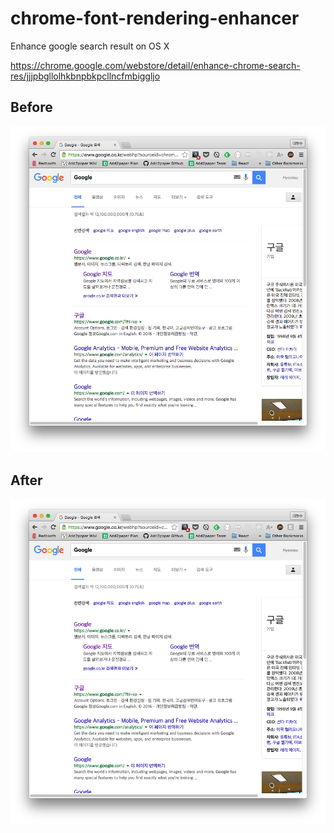 # chrome-font-rendering-enhancer
Enhance google search result on OS X 

https://chrome.google.com/webstore/detail/enhance-chrome-search-res/jjjpbgllolhkbnpbkpcllncfmbiggljo

## Before
![Before](/img/before.png)

## After
![After](/img/after.png)
